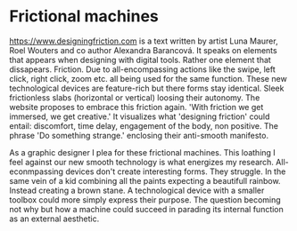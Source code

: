 # Frictional machines



https://www.designingfriction.com is a text written by artist Luna Maurer, Roel Wouters and co author Alexandra Barancová. It speaks on elements that appears when 
designing with digital tools. Rather one element that dissapears. Friction. Due to all-encompassing actions like the swipe, left click, right click, zoom etc. all being used 
for the same function. These new technological devices are feature-rich but there forms stay identical. Sleek frictionless slabs (horizontal or vertical) loosing their autonomy.
The website proposes to embrace this friction again. 'With friction we get immersed, we get creative.' It visualizes what 'designing friction' could entail: discomfort, time delay, engagement of the body, 
non positive. The phrase 'Do something strange.' enclosing their anti-smooth manifesto. 



As a graphic designer I plea for these frictional machines. This loathing I feel against our new smooth technology is what energizes my research. All-econmpassing devices don't create interesting forms. They struggle.
In the same vein of a kid combining all the paints expecting a beautifull rainbow. Instead creating a brown stane. A technological device with a smaller toolbox could more simply express their purpose.
The question becoming not why but how a machine could succeed in parading its internal function as an external aesthetic.
